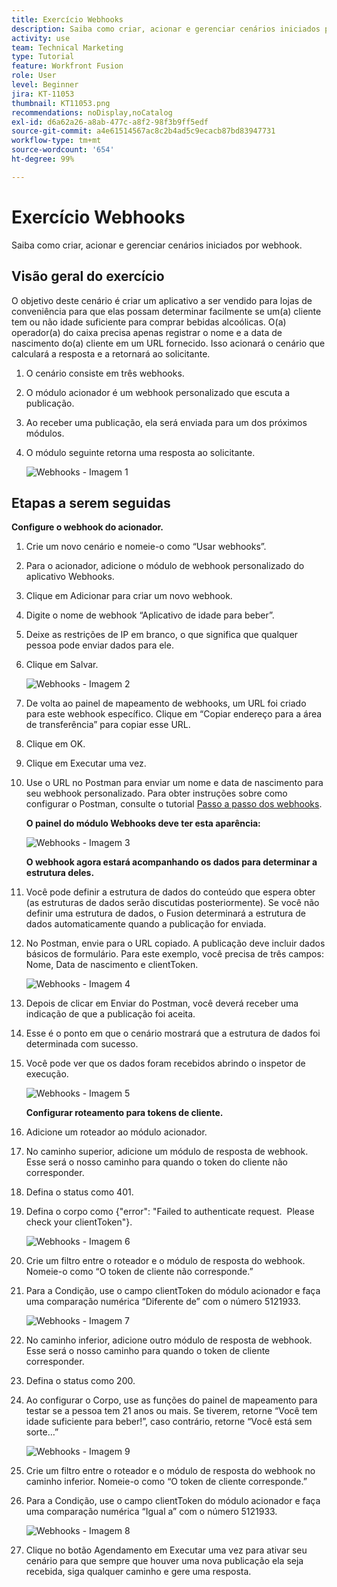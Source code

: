 ```yaml
---
title: Exercício Webhooks
description: Saiba como criar, acionar e gerenciar cenários iniciados por webhook.
activity: use
team: Technical Marketing
type: Tutorial
feature: Workfront Fusion
role: User
level: Beginner
jira: KT-11053
thumbnail: KT11053.png
recommendations: noDisplay,noCatalog
exl-id: d6a62a26-a8ab-477c-a8f2-98f3b9ff5edf
source-git-commit: a4e61514567ac8c2b4ad5c9ecacb87bd83947731
workflow-type: tm+mt
source-wordcount: '654'
ht-degree: 99%

---
```


# Exercício Webhooks

Saiba como criar, acionar e gerenciar cenários iniciados por webhook.

## Visão geral do exercício

O objetivo deste cenário é criar um aplicativo a ser vendido para lojas de conveniência para que elas possam determinar facilmente se um(a) cliente tem ou não idade suficiente para comprar bebidas alcoólicas. O(a) operador(a) do caixa precisa apenas registrar o nome e a data de nascimento do(a) cliente em um URL fornecido. Isso acionará o cenário que calculará a resposta e a retornará ao solicitante.

1. O cenário consiste em três webhooks.
1. O módulo acionador é um webhook personalizado que escuta a publicação.
1. Ao receber uma publicação, ela será enviada para um dos próximos módulos.
1. O módulo seguinte retorna uma resposta ao solicitante.

   ![Webhooks - Imagem 1](../12-exercises/assets/webhooks-walkthrough-1.png)

## Etapas a serem seguidas

**Configure o webhook do acionador.**

1. Crie um novo cenário e nomeie-o como “Usar webhooks”.
1. Para o acionador, adicione o módulo de webhook personalizado do aplicativo Webhooks.
1. Clique em Adicionar para criar um novo webhook.
1. Digite o nome de webhook “Aplicativo de idade para beber”.
1. Deixe as restrições de IP em branco, o que significa que qualquer pessoa pode enviar dados para ele.
1. Clique em Salvar.


   ![Webhooks - Imagem 2](../12-exercises/assets/webhooks-walkthrough-2.png)

1. De volta ao painel de mapeamento de webhooks, um URL foi criado para este webhook específico. Clique em “Copiar endereço para a área de transferência” para copiar esse URL.
1. Clique em OK.
1. Clique em Executar uma vez.
1. Use o URL no Postman para enviar um nome e data de nascimento para seu webhook personalizado. Para obter instruções sobre como configurar o Postman, consulte o tutorial [Passo a passo dos webhooks](https://experienceleague.adobe.com/docs/workfront-learn/tutorials-workfront/fusion/beyond-basic-modules/webhooks-walkthrough.html?lang=pt-BR).

   **O painel do módulo Webhooks deve ter esta aparência:**

   ![Webhooks - Imagem 3](../12-exercises/assets/webhooks-walkthrough-3.png)

   **O webhook agora estará acompanhando os dados para determinar a estrutura deles.**

1. Você pode definir a estrutura de dados do conteúdo que espera obter (as estruturas de dados serão discutidas posteriormente). Se você não definir uma estrutura de dados, o Fusion determinará a estrutura de dados automaticamente quando a publicação for enviada.
1. No Postman, envie para o URL copiado. A publicação deve incluir dados básicos de formulário. Para este exemplo, você precisa de três campos: Nome, Data de nascimento e clientToken.

   ![Webhooks - Imagem 4](../12-exercises/assets/webhooks-walkthrough-4.png)

1. Depois de clicar em Enviar do Postman, você deverá receber uma indicação de que a publicação foi aceita.
1. Esse é o ponto em que o cenário mostrará que a estrutura de dados foi determinada com sucesso.
1. Você pode ver que os dados foram recebidos abrindo o inspetor de execução.

   ![Webhooks - Imagem 5](../12-exercises/assets/webhooks-walkthrough-5.png)

   **Configurar roteamento para tokens de cliente.**

1. Adicione um roteador ao módulo acionador.
1. No caminho superior, adicione um módulo de resposta de webhook. Esse será o nosso caminho para quando o token do cliente não corresponder.
1. Defina o status como 401.
1. Defina o corpo como {&quot;error&quot;: &quot;Failed to authenticate request.  Please check your clientToken&quot;}.

   ![Webhooks - Imagem 6](../12-exercises/assets/webhooks-walkthrough-6.png)

1. Crie um filtro entre o roteador e o módulo de resposta do webhook. Nomeie-o como “O token de cliente não corresponde.”
1. Para a Condição, use o campo clientToken do módulo acionador e faça uma comparação numérica “Diferente de” com o número 5121933.

   ![Webhooks - Imagem 7](../12-exercises/assets/webhooks-walkthrough-7.png)

1. No caminho inferior, adicione outro módulo de resposta de webhook. Esse será o nosso caminho para quando o token de cliente corresponder.
1. Defina o status como 200.
1. Ao configurar o Corpo, use as funções do painel de mapeamento para testar se a pessoa tem 21 anos ou mais. Se tiverem, retorne “Você tem idade suficiente para beber!”, caso contrário, retorne “Você está sem sorte…”

   ![Webhooks - Imagem 9](../12-exercises/assets/webhooks-walkthrough-9.png)

1. Crie um filtro entre o roteador e o módulo de resposta do webhook no caminho inferior. Nomeie-o como “O token de cliente corresponde.”
1. Para a Condição, use o campo clientToken do módulo acionador e faça uma comparação numérica “Igual a” com o número 5121933.


   ![Webhooks - Imagem 8](../12-exercises/assets/webhooks-walkthrough-8.png)

1. Clique no botão Agendamento em Executar uma vez para ativar seu cenário para que sempre que houver uma nova publicação ela seja recebida, siga qualquer caminho e gere uma resposta.
